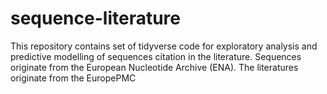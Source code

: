 # sequence-literature
This repository contains set of tidyverse code for exploratory analysis and predictive modelling of sequences citation in the literature. Sequences originate from the European Nucleotide Archive (ENA). The literatures originate from the EuropePMC 
